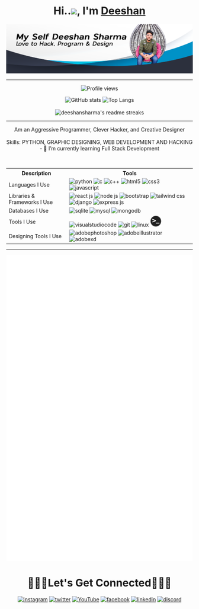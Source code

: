 
<h1  align=center>Hi..<img  src="https://media.giphy.com/media/hvRJCLFzcasrR4ia7z/giphy.gif"  width="30px"></a>, I'm <a  href='https://www.deeshansharma.me/'  target='_blank'>Deeshan</a></h1>

<img src="https://raw.githubusercontent.com/DeeshanSharma/DeeshanSharma/master/Banner.png" alt="Banner Image About Deeshan Sharma">

<hr />

<p  align="center"><img src='https://gpvc.arturio.dev/DeeshanSharma' alt='Profile views'><br /></p>
<p  align="center"><img  src="https://github-readme-stats.vercel.app/api?username=DeeshanSharma&show_icons=true&count_private=true&theme=tokyonight&bg_color=ffffff00&hide_border=true"  alt="GitHub stats" /> <img  src="https://github-readme-stats.vercel.app/api/top-langs/?username=DeeshanSharma&layout=compact&theme=tokyonight&bg_color=ffffff00&hide_border=true" alt="Top Langs" /><br /><br /><img src="https://github-readme-streak-stats.herokuapp.com/?user=deeshansharma&theme=tokyonight_duo&hide_border=true" alt="deeshansharma's readme streaks" /></p>

<hr />

<p align=center>Am an Aggressive Programmer, Clever Hacker, and Creative Designer<br><br>
Skills: PYTHON, GRAPHIC DESIGNING, WEB DEVELOPMENT AND HACKING<br>
- 🌱 I’m currently learning Full Stack Development</p>

<br />

<table align=center>
<tr>
<th>Description</th>
<th>Tools</th>
</tr>
<tr>
<td>Languages I Use</td>
<td><img  src='https://www.vectorlogo.zone/logos/python/python-icon.svg'  alt='python'  height='30'> <img  src='https://devicons.github.io/devicon/devicon.git/icons/c/c-original.svg'  alt='c'  height='35'> <img  src='https://devicons.github.io/devicon/devicon.git/icons/cplusplus/cplusplus-original.svg'  alt='c++'  height='35'> <img  src='https://www.vectorlogo.zone/logos/w3_html5/w3_html5-icon.svg'  alt='html5'  height='30'> <img  src='https://devicons.github.io/devicon/devicon.git/icons/css3/css3-original-wordmark.svg'  alt='css3'  height='40'> <img  src='https://devicons.github.io/devicon/devicon.git/icons/javascript/javascript-original.svg'  alt='javascript'  height='30'></td>
</tr>
<tr>
<td>Libraries & Frameworks I Use</td>
<td><img  src='https://www.vectorlogo.zone/logos/reactjs/reactjs-icon.svg'  alt='react js'  height='30'> <img  src='https://www.vectorlogo.zone/logos/nodejs/nodejs-icon.svg'  alt='node js'  height='30'> <img  src='https://devicons.github.io/devicon/devicon.git/icons/bootstrap/bootstrap-plain.svg'  alt='bootstrap'  height='30'> <img  src='https://www.vectorlogo.zone/logos/tailwindcss/tailwindcss-icon.svg'  alt='tailwind css'  height='30'> <img  src='https://devicons.github.io/devicon/devicon.git/icons/django/django-original.svg'  alt='django'  width='40'> <img  src='https://devicons.github.io/devicon/devicon.git/icons/express/express-original-wordmark.svg'  alt='express js'  width='45'></td>
</tr>
<tr>
<td>Databases I Use</td>
<td><img  src='https://www.vectorlogo.zone/logos/sqlite/sqlite-icon.svg'  alt='sqlite'  height='30'> <img  src='https://www.vectorlogo.zone/logos/mysql/mysql-official.svg'  alt='mysql'  height='35'> <img  src='https://www.vectorlogo.zone/logos/mongodb/mongodb-icon.svg'  alt='mongodb'  height='35'></td>
</tr>
<tr>
<td>Tools I Use</td>
<td><img  src='https://www.vectorlogo.zone/logos/visualstudio_code/visualstudio_code-icon.svg'  alt='visualstudiocode'  height='30'> <img  src='https://www.vectorlogo.zone/logos/git-scm/git-scm-icon.svg'  alt='git'  height='30'> <img  src='https://devicons.github.io/devicon/devicon.git/icons/linux/linux-original.svg'  alt='linux'  height='30'> <img  src="https://raw.githubusercontent.com/github/explore/80688e429a7d4ef2fca1e82350fe8e3517d3494d/topics/terminal/terminal.png"  alt="Terminal"  width="30px"></td>
</tr>
<tr>
<td>Designing Tools I Use</td>
<td><img  src='https://seeklogo.com/images/A/adobe-photoshop-cc-logo-CBD0AAA3A7-seeklogo.com.png'  alt='adobephotoshop'  height='29'> <img  src='https://www.vectorlogo.zone/logos/adobe_illustrator/adobe_illustrator-icon.svg'  alt='adobeillustrator'  height='30'> <img  src='https://cdn.worldvectorlogo.com/logos/adobe-xd.svg'  alt='adobexd'  height='30'></td>
</tr>
</table>

<hr />

<p  align=center><img src='https://github.com/DeeshanSharma/DeeshanSharma/blob/master/github-metrics.svg'  alt='GitHub metrics'></p>

<h1  align=center>🤘🏻🥳Let's Get Connected🥳🤘🏻</h1>

<p  align=center><a  href="https://www.instagram.com/i_am___unknown__"  target="_blank"><img  src='https://www.vectorlogo.zone/logos/instagram/instagram-icon.svg'  alt='instagram'  height='40'></a> <a  href="https://twitter.com/DeeshanSharma_"  target="_blank"><img  src='https://www.vectorlogo.zone/logos/twitter/twitter-official.svg'  alt='twitter'  height='40'></a> <a  href="https://www.youtube.com/c/TechTeach_ds"  target="_blank"><img  src='https://www.vectorlogo.zone/logos/youtube/youtube-icon.svg'  alt='YouTube'  height='44'></a> <a  href="https://www.facebook.com/deeshan.sharma"  target="_blank"><img  src='https://www.vectorlogo.zone/logos/facebook/facebook-icon.svg'  alt='facebook'  height='40'></a> <a  href="https://www.linkedin.com/in/deeshansharma"  target="_blank"><img  src='https://www.vectorlogo.zone/logos/linkedin/linkedin-icon.svg'  alt='linkedin'  height='40'></a> <a  href="https://discord.gg/JMQ5Nwe"  target="_blank"><img  src='https://www.vectorlogo.zone/logos/discordapp/discordapp-icon.svg'  alt='discord'  height='40'></a></p>

<br />
